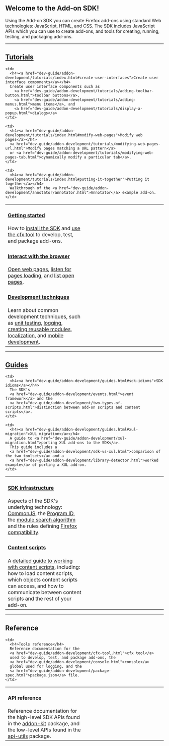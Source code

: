 <!-- This Source Code Form is subject to the terms of the Mozilla Public
   - License, v. 2.0. If a copy of the MPL was not distributed with this
   - file, You can obtain one at http://mozilla.org/MPL/2.0/. -->

<h2 class="top">Welcome to the Add-on SDK!</h2>

Using the Add-on SDK you can create Firefox add-ons using standard Web
technologies: JavaScript, HTML, and CSS. The SDK includes JavaScript APIs which you can use to create add-ons, and tools for creating, running, testing, and packaging add-ons.

<hr>

## <a href="dev-guide/addon-development/tutorials/index.html">Tutorials</a> ##

<table class="catalog">
<colgroup>
<col width="50%">
<col width="50%">
</colgroup>
  <tr>
    <td>
      <h4><a href="dev-guide/addon-development/tutorials/index.html#getting-started">Getting started</a></h4>
      How to
      <a href="dev-guide/addon-development/installation.html">install the SDK</a> and
      <a href="dev-guide/addon-development/tutorials/getting-started-with-cfx.html">use the cfx
      tool</a> to develop, test, and package add-ons.
    </td>

    <td>
      <h4><a href="dev-guide/addon-development/tutorials/index.html#create-user-interfaces">Create user interface components</a></h4>
      Create user interface components such as
        <a href="dev-guide/addon-development/tutorials/adding-toolbar-button.html">toolbar buttons</a>,
        <a href="dev-guide/addon-development/tutorials/adding-menus.html">menu items</a>, and
        <a href="dev-guide/addon-development/tutorials/display-a-popup.html">dialogs</a>
    </td>
  </tr>

  <tr>
    <td>
      <h4><a href="dev-guide/addon-development/tutorials/index.html#interact-with-the-browser">Interact with the browser</a></h4>
      <a href="dev-guide/addon-development/tutorials/open-a-web-page.html">Open web pages</a>,
      <a href="dev-guide/addon-development/tutorials/listen-for-page-load.html">listen for pages loading</a>, and
      <a href="dev-guide/addon-development/tutorials/list-open-tabs.html">list open pages</a>.
    </td>

    <td>
      <h4><a href="dev-guide/addon-development/tutorials/index.html#modify-web-pages">Modify web pages</a></h4>
      <a href="dev-guide/addon-development/tutorials/modifying-web-pages-url.html">Modify pages matching a URL pattern</a>
      or <a href="dev-guide/addon-development/tutorials/modifying-web-pages-tab.html">dynamically modify a particular tab</a>.
    </td>
  </tr>

  <tr>
    <td>
      <h4><a href="dev-guide/addon-development/tutorials/index.html#development-techniques">Development techniques</a></h4>
Learn about common development techniques, such as
<a href="dev-guide/addon-development/tutorials/unit-testing.html">unit testing</a>,
<a href="dev-guide/addon-development/tutorials/logging.html">logging</a>,
<a href="dev-guide/addon-development/tutorials/reusable-modules.html">creating reusable modules</a>,
<a href="dev-guide/addon-development/l10n.html">localization</a>, and
<a href="dev-guide/addon-development/mobile.html">mobile development</a>.
    </td>

    <td>
      <h4><a href="dev-guide/addon-development/tutorials/index.html#putting-it-together">Putting it together</a></h4>
      Walkthrough of the <a href="dev-guide/addon-development/annotator/annotator.html">Annotator</a> example add-on.
    </td>
  </tr>

</table>

<hr>

## <a href="dev-guide/addon-development/guides.html">Guides</a> ##

<table class="catalog">
<colgroup>
<col width="50%">
<col width="50%">
</colgroup>
  <tr>
    <td>
      <h4><a href="dev-guide/addon-development/guides.html#sdk-infrastructure">SDK infrastructure</a></h4>
      Aspects of the SDK's underlying technology:
      <a href="dev-guide/addon-development/commonjs.html">CommonJS</a>, the
      <a href="dev-guide/addon-development/program-id.html">Program ID</a>, the
      <a href="dev-guide/addon-development/module-search.html">module search algorithm</a>
      and the rules defining
      <a href="dev-guide/addon-development/firefox-compatibility.html">Firefox compatibility</a>.
    </td>

    <td>
      <h4><a href="dev-guide/addon-development/guides.html#sdk-idioms">SDK idioms</a></h4>
      The SDK's
      <a href="dev-guide/addon-development/events.html">event framework</a> and the
      <a href="dev-guide/addon-development/two-types-of-scripts.html">distinction between add-on scripts and content scripts</a>.
    </td>

  </tr>

  <tr>
    <td>
      <h4><a href="dev-guide/addon-development/guides.html#content-scripts">Content scripts</a></h4>
      A <a href="dev-guide/addon-development/web-content.html">detailed guide to working with content scripts</a>,
      including: how to load content scripts, which objects
      content scripts can access, and how to communicate
      between content scripts and the rest of your add-on.
    </td>

    <td>
      <h4><a href="dev-guide/addon-development/guides.html#xul-migration">XUL migration</a></h4>
      A guide to <a href="dev-guide/addon-development/xul-migration.html">porting XUL add-ons to the SDK</a>.
      This guide includes a
      <a href="dev-guide/addon-development/sdk-vs-xul.html">comparison of the two toolsets</a> and a
      <a href="dev-guide/addon-development/library-detector.html">worked example</a> of porting a XUL add-on.
    </td>

  </tr>

</table>

<hr>

## Reference ##

<table class="catalog">
<colgroup>
<col width="50%">
<col width="50%">
</colgroup>
  <tr>
    <td>
      <h4>API reference</h4>
      Reference documentation for the high-level SDK APIs found in the
      <a href="packages/addon-kit/index.html">addon-kit</a>
      package, and the low-level APIs found in the
      <a href="packages/api-utils/index.html">api-utils</a> package.
    </td>

    <td>
      <h4>Tools reference</h4>
      Reference documentation for the
      <a href="dev-guide/addon-development/cfx-tool.html">cfx tool</a>
      used to develop, test, and package add-ons, the
      <a href="dev-guide/addon-development/console.html">console</a>
      global used for logging, and the
      <a href="dev-guide/addon-development/package-spec.html">package.json</a> file.
    </td>

  </tr>

</table>
